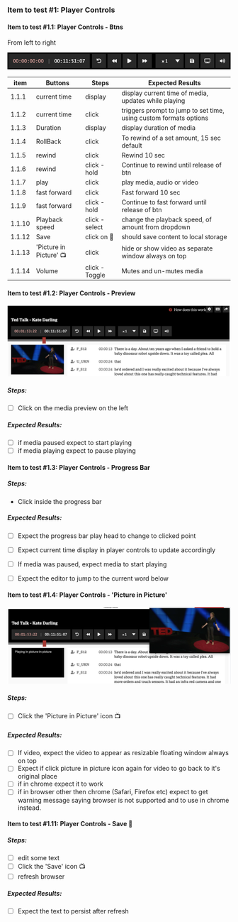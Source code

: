 ### Item to test #1: Player Controls

#### Item to test #1.1: Player Controls - Btns

From left to right 

![player-controls](./images/player-controls.png)

| item | Buttons      |  Steps        | Expected Results   |
|---|---           |---            |---                 |
| 1.1.1 |current time  | display       | display current time of media, updates while playing  |
| 1.1.2 |current time  | click         | triggers prompt to jump to set time, using custom formats options  |
| 1.1.3|Duration      | display       | display duration of media    |
| 1.1.4 |RollBack      | click         | To rewind of a set amount, 15 sec default  |
| 1.1.5 |rewind        | click         | Rewind 10 sec  |
| 1.1.6 |rewind        | click - hold  | Continue to rewind until release of btn  |
| 1.1.7 |play          | click         | play media, audio or video  |
| 1.1.8 |fast forward  | click         | Fast forward 10 sec   |
| 1.1.9 |fast forward  | click - hold  | Continue to fast forward until release of btn  |
| 1.1.10 |Playback speed | click - select| change the playback speed, of amount from dropdown  |
| 1.1.12|Save      | click on 💾       | should save content to local storage    |
| 1.1.13|'Picture in Picture'  📺    | click       | hide or show video as separate window always on top   |
| 1.1.14|Volume        | click - Toggle| Mutes and un-mutes media   |

#### Item to test #1.2: Player Controls - Preview

![player-controls-preview](./images/player-controls-preview.png)

##### Steps:
- [ ] Click on the media preview on the left
##### Expected Results: 
- [ ] if media paused expect to start playing
- [ ] if media playing expect to pause playing

#### Item to test #1.3: Player Controls - Progress Bar

##### Steps:
- Click inside the progress bar

##### Expected Results: 
- [ ] Expect the progress bar play head to change to clicked point
- [ ] Expect current time  display in player controls to update accordingly
- [ ] If media was paused, expect media to start playing
- [ ] Expect the editor to jump to the current word below


#### Item to test #1.4: Player Controls - 'Picture in Picture'

!['Picture in Picture' screenshot](./images/picture-in-picture.png)



##### Steps:
- [ ] Click the 'Picture in Picture' icon 📺

##### Expected Results: 
- [ ] If video, expect the video to appear as resizable floating window always on top
- [ ] Expect if click picture in picture icon again for video to go back to it's original place
- [ ] if in chrome expect it to work
- [ ] if in browser other then chrome (Safari, Firefox etc) expect to get warning message saying browser is not supported and to use in chrome instead.

#### Item to test #1.11: Player Controls - Save  💾 

##### Steps:
- [ ] edit some text
- [ ] Click the 'Save' icon 📺
- [ ] refresh browser
##### Expected Results: 
- [ ] Expect the text to persist after refresh